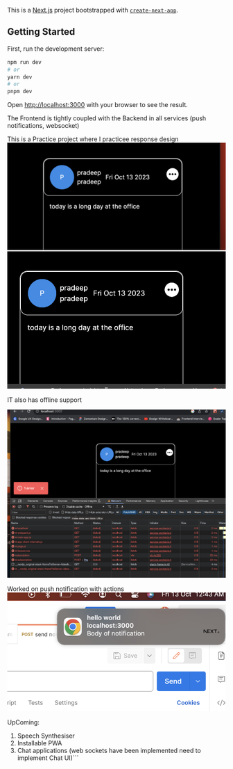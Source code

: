 This is a [Next.js](https://nextjs.org/) project bootstrapped with [`create-next-app`](https://github.com/vercel/next.js/tree/canary/packages/create-next-app).

## Getting Started

First, run the development server:

```bash
npm run dev
# or
yarn dev
# or
pnpm dev
```

Open [http://localhost:3000](http://localhost:3000) with your browser to see the result.

The Frontend is tightly coupled with the Backend in all services (push notifications, websocket)

This is a Practice project where I practicee response design
![Alt text](readMeAssets/image.png)
![Alt text](readMeAssets/image-1.png)

IT also has offline support

![Alt text](readMeAssets/offline.png)

Worked on push notification with actions
![Alt text](readMeAssets/pushNotifications.png)

UpComing:

1. Speech Synthesiser
2. Installable PWA
3. Chat applications (web sockets have been implemented need to implement Chat UI)```
